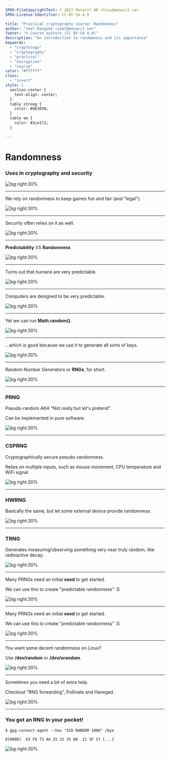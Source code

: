 ```yaml
---
SPDX-FileCopyrightText: © 2023 Menacit AB <foss@menacit.se>
SPDX-License-Identifier: CC-BY-SA-4.0

title: "Practical cryptography course: Randomness"
author: "Joel Rangsmo <joel@menacit.se>"
footer: "© Course authors (CC BY-SA 4.0)"
description: "An introduction to randomness and its importance"
keywords:
  - "cryptology"
  - "cryptography"
  - "practical"
  - "encryption"
  - "course"
color: "#ffffff"
class:
  - "invert"
style: |
  section.center {
    text-align: center;
  }
  table strong {
    color: #d63030;
  }
  table em {
    color: #2ce172;
  }

---
```

<!-- _footer: "%ATTRIBUTION_PREFIX% Julie Cotinaud (CC BY-SA 2.0)" -->
# Randomness
### Uses in cryptography and security

![bg right:30%](images/34-dice.jpg)

---
<!-- _footer: "%ATTRIBUTION_PREFIX% Julie Cotinaud (CC BY-SA 2.0)" -->
We rely on randomness to keep games
fun and fair (and "legal").

![bg right:30%](images/34-dice.jpg)

---
<!-- _footer: "%ATTRIBUTION_PREFIX% Julie Cotinaud (CC BY-SA 2.0)" -->
Security often relies on it as well.

![bg right:30%](images/34-dice.jpg)

---
<!-- _footer: "%ATTRIBUTION_PREFIX% Julie Cotinaud (CC BY-SA 2.0)" -->
**Predictability** VS **Randomness**

![bg right:30%](images/34-dice.jpg)

---
<!-- _footer: "%ATTRIBUTION_PREFIX% Julie Cotinaud (CC BY-SA 2.0)" -->
Turns out that humans are very predictable.

![bg right:30%](images/34-dice.jpg)

---
<!-- _footer: "%ATTRIBUTION_PREFIX% Julie Cotinaud (CC BY-SA 2.0)" -->
Computers are designed to be very predictable.

![bg right:30%](images/34-dice.jpg)

---
<!-- _footer: "%ATTRIBUTION_PREFIX% Julie Cotinaud (CC BY-SA 2.0)" -->
Yet we can run **Math.random()**.

![bg right:30%](images/34-dice.jpg)

---
<!-- _footer: "%ATTRIBUTION_PREFIX% Julie Cotinaud (CC BY-SA 2.0)" -->
...which is good because we use it to generate all sorts of keys.

![bg right:30%](images/34-dice.jpg)

---
<!-- _footer: "%ATTRIBUTION_PREFIX% Julie Cotinaud (CC BY-SA 2.0)" -->
Random Number Generators or
**RNGs**, for short.  

![bg right:30%](images/34-dice.jpg)

---
<!-- _footer: "%ATTRIBUTION_PREFIX% Julie Cotinaud (CC BY-SA 2.0)" -->
### PRNG
Pseudo-random _AKA_
"Not really but let's pretend".  
  
Can be implemented in pure software.

![bg right:30%](images/34-dice.jpg)

---
<!-- _footer: "%ATTRIBUTION_PREFIX% Julie Cotinaud (CC BY-SA 2.0)" -->
### CSPRNG
Cryptographically secure pseudo-randomness.  
  
Relies on multiple inputs, such as mouse movement, CPU temperature and WiFi signal.

![bg right:30%](images/34-dice.jpg)

---
<!-- _footer: "%ATTRIBUTION_PREFIX% Julie Cotinaud (CC BY-SA 2.0)" -->
### HWRNG
Basically the same, but let some external device provide randomness.

![bg right:30%](images/34-dice.jpg)

---
<!-- _footer: "%ATTRIBUTION_PREFIX% Julie Cotinaud (CC BY-SA 2.0)" -->
### TRNG
Generates measuring/observing something very near truly random, like radioactive decay.

![bg right:30%](images/34-dice.jpg)

---
<!-- _footer: "%ATTRIBUTION_PREFIX% Julie Cotinaud (CC BY-SA 2.0)" -->
Many PRNGs need an initial **seed** to get started.  
  
We can use this to create "predictable randomness" :S

![bg right:30%](images/34-dice.jpg)

---
<!-- _footer: "%ATTRIBUTION_PREFIX% Julie Cotinaud (CC BY-SA 2.0)" -->
Many PRNGs need an initial **seed** to get started.  
  
We can use this to create "predictable randomness" :S

![bg right:30%](images/34-dice.jpg)

---
<!-- _footer: "%ATTRIBUTION_PREFIX% Julie Cotinaud (CC BY-SA 2.0)" -->
You want some decent randomness on Linux?  

Use **/dev/random**
or **/dev/urandom**.

![bg right:30%](images/34-dice.jpg)

---
<!-- _footer: "%ATTRIBUTION_PREFIX% Julie Cotinaud (CC BY-SA 2.0)" -->
Sometimes you need a bit of extra help.  
  
Checkout "RNG forwarding", Pollinate and Haveged.

![bg right:30%](images/34-dice.jpg)

---
<!-- _footer: "%ATTRIBUTION_PREFIX% Julie Cotinaud (CC BY-SA 2.0)" -->
### You got an RNG in your pocket!
```
$ gpg-connect-agent --hex "SCD RANDOM 1000" /bye

D[0000]  63 F8 73 4A 25 32 35 B0  21 3F 57 [...]
```

![bg right:30%](images/34-dice.jpg)
